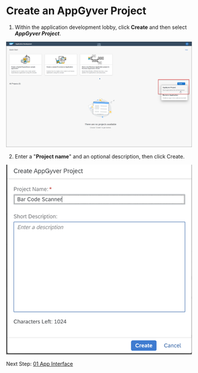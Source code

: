 # Create an AppGyver Project


 1. Within the application development lobby, click <b>Create</b> and then select <b><i>AppGyver Project</i></b>.
<img src="https://github.com/KanishkaRaghuraman/Bar-Code-Scanner-App/blob/main/00%20Create%20an%20Application/images/Create_AppGyver_Project.png?raw=true" alt="Creating an AppGyver project">


 2. Enter a  "<b>Project name</b>" and an optional description, then click Create.
 
 <img src="https://github.com/KanishkaRaghuraman/Bar-Code-Scanner-App/blob/main/00%20Create%20an%20Application/images/BarCode%20Scanner.png" alt="Naming the project">


Next Step:
<a href="https://github.com/KanishkaRaghuraman/Bar-Code-Scanner-App/blob/main/01%20App%20Interface/README.md"> 01 App Interface</a>


